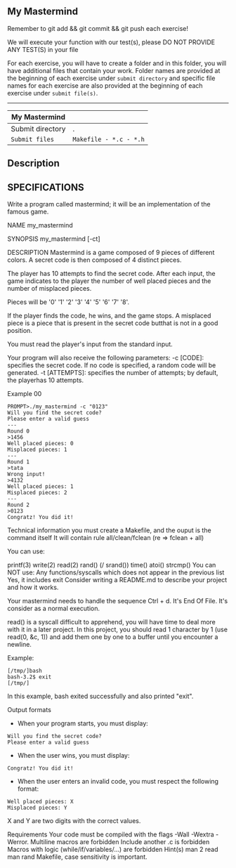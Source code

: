 ## My Mastermind
Remember to git add && git commit && git push each exercise!

We will execute your function with our test(s), please DO NOT PROVIDE ANY TEST(S) in your file

For each exercise, you will have to create a folder and in this folder, you will have additional files that contain your work. Folder names are provided at the beginning of each exercise under `submit directory` and specific file names for each exercise are also provided at the beginning of each exercise under `submit file(s)`.

----------------------------------------------------------------------------------------------------------------------------------------------------------------------

| My Mastermind	|     |
| ------------- | --- |
| Submit directory | .  |
| `Submit files`	| `Makefile - *.c - *.h` |

## Description
## SPECIFICATIONS

Write a program called mastermind; it will be an implementation of the famous game.

NAME
my_mastermind

SYNOPSIS
my_mastermind [-ct]

DESCRIPTION
Mastermind is a game composed of 9 pieces of different colors.
A secret code is then composed of 4 distinct pieces.

The player has 10 attempts to find the secret code.
After each input, the game indicates to the player the number of well placed pieces and the number of misplaced pieces.

Pieces will be '0' '1' '2' '3' '4' '5' '6' '7' '8'.

If the player finds the code, he wins, and the game stops.
A misplaced piece is a piece that is present in the secret code butthat is not in a good position.

You must read the player's input from the standard input.

Your program will also receive the following parameters:
-c [CODE]: specifies the secret code. If no code is specified, a random code will be generated.
-t [ATTEMPTS]: specifies the number of attempts; by default, the playerhas 10 attempts.

Example 00
```
PROMPT>./my_mastermind -c "0123"
Will you find the secret code?
Please enter a valid guess
---
Round 0
>1456
Well placed pieces: 0
Misplaced pieces: 1
---
Round 1
>tata
Wrong input!
>4132
Well placed pieces: 1
Misplaced pieces: 2
---
Round 2
>0123
Congratz! You did it!
```
Technical information
you must create a Makefile, and the ouput is the command itself
It will contain rule all/clean/fclean (re => fclean + all)

You can use:

printf(3)
write(2)
read(2)
rand() (/ srand())
time()
atoi()
strcmp()
You can NOT use:
Any functions/syscalls which does not appear in the previous list
Yes, it includes exit
Consider writing a README.md to describe your project and how it works.

Your mastermind needs to handle the sequence Ctrl + d. It's End Of File.
It's consider as a normal execution.

read() is a syscall difficult to apprehend, you will have time to deal more with it in a later project. In this project, you should read 1 character by 1 (use read(0, &c, 1)) and add them one by one to a buffer until you encounter a newline.

Example:
```
[/tmp/]bash
bash-3.2$ exit
[/tmp/]
```
In this example, bash exited successfully and also printed "exit".

Output formats

+ When your program starts, you must display:
```
Will you find the secret code?
Please enter a valid guess
```
+ When the user wins, you must display:
```
Congratz! You did it!
```
+ When the user enters an invalid code, you must respect the following format:
```
Well placed pieces: X
Misplaced pieces: Y
```
X and Y are two digits with the correct values.

Requirements
Your code must be compiled with the flags -Wall -Wextra -Werror.
Multiline macros are forbidden
Include another .c is forbidden
Macros with logic (while/if/variables/...) are forbidden
Hint(s)
man 2 read
man rand
Makefile, case sensitivity is important.
